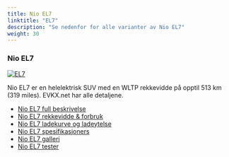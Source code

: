 ```yaml
---
title: Nio EL7
linktitle: "EL7"
description: "Se nedenfor for alle varianter av Nio EL7"
weight: 30
---
```

### Nio EL7

<a href="el7/"><img src="https://media.evkx.net/multimedia/models/nio/el7/el7/main_1_st.jpg" class="img-fluid" alt="EL7" ></a>

Nio EL7 er en helelektrisk SUV med en WLTP rekkevidde på opptil 513 km (319 miles). EVKX.net har alle detaljene. 

- [Nio EL7 full beskrivelse](el7/)
- [Nio EL7 rekkevidde & forbruk](el7/rangeandconsumption/)
- [Nio EL7 ladekurve og ladeytelse](el7/chargingcurve/)
- [Nio EL7 spesifikasjoners](el7/specifications/)
- [Nio EL7 galleri](el7/gallery/)
- [Nio EL7 tester](el7/reviews/)

